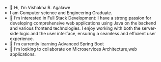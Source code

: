- 👋 Hi, I’m Vishakha R. Agalawe
-  I am Computer science and Engineering Graduate.
- 👀 I’m interested in Full Stack Development: I have a strong passion for developing comprehensive web applications using Java on the backend and various frontend technologies.
   I enjoy working with both the server-side logic and the user interface, ensuring a seamless and efficient user experience.
- 🌱 I’m currently learning Advanced Spring Boot
- 💞️ I’m looking to collaborate on Microservices Architecture,web applications.



<!---
Vishakha890/Vishakha890 is a ✨ special ✨ repository because its `README.md` (this file) appears on your GitHub profile.
You can click the Preview link to take a look at your changes.
--->
